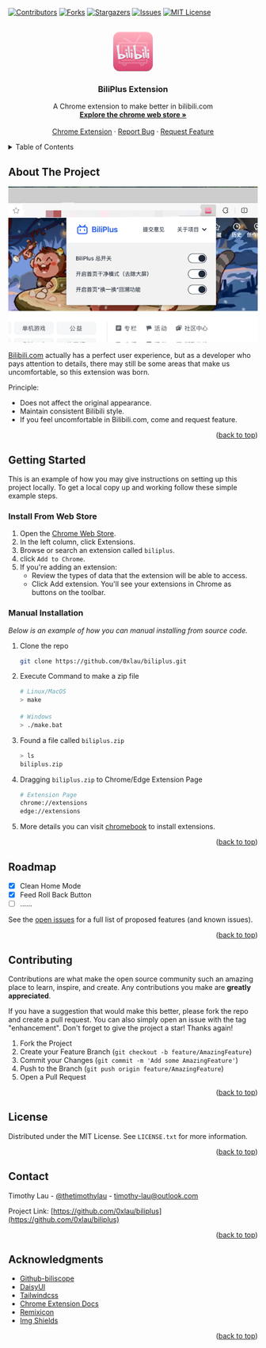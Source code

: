 <a name="readme-top"></a>


<!-- PROJECT SHIELDS -->
[![Contributors][contributors-shield]][contributors-url]
[![Forks][forks-shield]][forks-url]
[![Stargazers][stars-shield]][stars-url]
[![Issues][issues-shield]][issues-url]
[![MIT License][license-shield]][license-url]



<!-- PROJECT LOGO -->
<br />
<div align="center">
  <a href="https://github.com/0xlau/biliplus">
    <img src="img/logo_128.png" alt="Logo" width="80" height="80">
  </a>

  <h3 align="center">BiliPlus Extension</h3>

  <p align="center">
    A Chrome extension to make better in bilibili.com
    <br />
    <a href="https://chromewebstore.google.com/"><strong>Explore the chrome web store »</strong></a>
    <br />
    <br />
    <a href="https://chromewebstore.google.com/">Chrome Extension</a>
    ·
    <a href="https://github.com/0xlau/biliplus/issues">Report Bug</a>
    ·
    <a href="https://github.com/0xlau/biliplus/issues">Request Feature</a>
  </p>
</div>



<!-- TABLE OF CONTENTS -->
<details>
  <summary>Table of Contents</summary>
  <ol>
    <li>
      <a href="#about-the-project">About The Project</a>
    </li>
    <li>
      <a href="#getting-started">Getting Started</a>
      <ul>
        <li><a href="#install-from-web-store">Install From Web Store</a></li>
        <li><a href="#manual-installation">Manual Installation</a></li>
      </ul>
    </li>
    <li><a href="#roadmap">Roadmap</a></li>
    <li><a href="#contributing">Contributing</a></li>
    <li><a href="#license">License</a></li>
    <li><a href="#contact">Contact</a></li>
    <li><a href="#acknowledgments">Acknowledgments</a></li>
  </ol>
</details>



<!-- ABOUT THE PROJECT -->
## About The Project

<div align="center">
  <img src="img/screenshot.png"/>
</div>

[Bilibili.com](https://bilibili.com) actually has a perfect user experience, but as a developer who pays attention to details, there may still be some areas that make us uncomfortable, so this extension was born.

Principle:
* Does not affect the original appearance.
* Maintain consistent Bilibili style.
* If you feel uncomfortable in Bilibili.com, come and request feature.

<p align="right">(<a href="#readme-top">back to top</a>)</p>

<!-- GETTING STARTED -->
## Getting Started

This is an example of how you may give instructions on setting up this project locally.
To get a local copy up and working follow these simple example steps.

### Install From Web Store

1. Open the [Chrome Web Store](https://chromewebstore.google.com/).
2. In the left column, click Extensions.
3. Browse or search an extension called `biliplus`.
4. click `Add to Chrome`.
5. If you're adding an extension:
    * Review the types of data that the extension will be able to access.
    * Click Add extension.
You'll see your extensions in Chrome as buttons on the toolbar.

### Manual Installation

_Below is an example of how you can manual installing from source code._

1. Clone the repo
   ```sh
   git clone https://github.com/0xlau/biliplus.git
   ```
2. Execute Command to make a zip file
   ```sh
   # Linux/MacOS
   > make

   # Windows
   > ./make.bat
   ```
3. Found a file called `biliplus.zip`
   ```sh
   > ls
   biliplus.zip
   ```
4. Dragging `biliplus.zip` to Chrome/Edge Extension Page
    ```sh
    # Extension Page
    chrome://extensions
    edge://extensions
    ```
5. More details you can visit [chromebook](https://support.google.com/chromebook/topic/3415446) to install extensions.

<p align="right">(<a href="#readme-top">back to top</a>)</p>

<!-- ROADMAP -->
## Roadmap

- [x] Clean Home Mode
- [x] Feed Roll Back Button
- [ ] ......

See the [open issues](https://github.com/0xlau/biliplus/issues) for a full list of proposed features (and known issues).

<p align="right">(<a href="#readme-top">back to top</a>)</p>



<!-- CONTRIBUTING -->
## Contributing

Contributions are what make the open source community such an amazing place to learn, inspire, and create. Any contributions you make are **greatly appreciated**.

If you have a suggestion that would make this better, please fork the repo and create a pull request. You can also simply open an issue with the tag "enhancement".
Don't forget to give the project a star! Thanks again!

1. Fork the Project
2. Create your Feature Branch (`git checkout -b feature/AmazingFeature`)
3. Commit your Changes (`git commit -m 'Add some AmazingFeature'`)
4. Push to the Branch (`git push origin feature/AmazingFeature`)
5. Open a Pull Request

<p align="right">(<a href="#readme-top">back to top</a>)</p>



<!-- LICENSE -->
## License

Distributed under the MIT License. See `LICENSE.txt` for more information.

<p align="right">(<a href="#readme-top">back to top</a>)</p>



<!-- CONTACT -->
## Contact

Timothy Lau - [@thetimothylau](https://twitter.com/thetimothylau) - timothy-lau@outlook.com

Project Link: [https://github.com/0xlau/biliplus](https://github.com/0xlau/biliplus)

<p align="right">(<a href="#readme-top">back to top</a>)</p>



<!-- ACKNOWLEDGMENTS -->
## Acknowledgments

* [Github-biliscope](https://github.com/gaogaotiantian/biliscope)
* [DaisyUI](https://daisyui.com/)
* [Tailwindcss](https://tailwindcss.com/)
* [Chrome Extension Docs](https://developer.chrome.com/docs/extensions)
* [Remixicon](https://remixicon.com/)
* [Img Shields](https://shields.io)

<p align="right">(<a href="#readme-top">back to top</a>)</p>



<!-- MARKDOWN LINKS & IMAGES -->
<!-- https://www.markdownguide.org/basic-syntax/#reference-style-links -->
[contributors-shield]: https://img.shields.io/github/contributors/0xlau/biliplus.svg?style=for-the-badge
[contributors-url]: https://github.com/0xlau/biliplus/graphs/contributors
[forks-shield]: https://img.shields.io/github/forks/0xlau/biliplus.svg?style=for-the-badge
[forks-url]: https://github.com/0xlau/biliplus/network/members
[stars-shield]: https://img.shields.io/github/stars/0xlau/biliplus.svg?style=for-the-badge
[stars-url]: https://github.com/0xlau/biliplus/stargazers
[issues-shield]: https://img.shields.io/github/issues/0xlau/biliplus.svg?style=for-the-badge
[issues-url]: https://github.com/0xlau/biliplus/issues
[license-shield]: https://img.shields.io/github/license/0xlau/biliplus.svg?style=for-the-badge
[license-url]: https://github.com/0xlau/biliplus/blob/master/LICENSE.txt
[chrome-shield]: https://img.shields.io/badge/-Plugin_Download-black.svg?style=for-the-badge&colorB=555
[chrome-url]: https://chrome.com/
